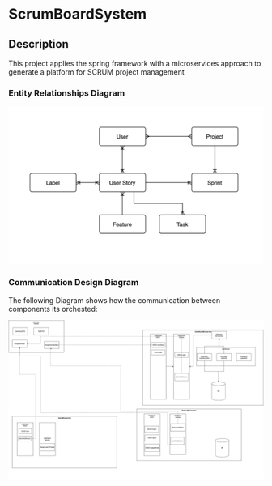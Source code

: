 # ScrumBoardSystem

## Description
This project applies the spring framework with a microservices approach to generate a platform for SCRUM project management


### Entity Relationships Diagram
![ER Diagram](./images/ER.png )

### Communication Design Diagram
The following Diagram shows how the communication between components its orchested:

![Communication Diagram](./images/Design.png) 